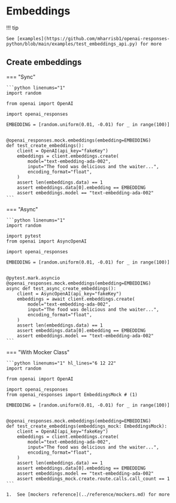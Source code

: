 # Embeddings

!!! tip

    See [examples](https://github.com/mharrisb1/openai-responses-python/blob/main/examples/test_embeddings_api.py) for more

## Create embeddings

=== "Sync"

    ```python linenums="1"
    import random

    from openai import OpenAI

    import openai_responses

    EMBEDDING = [random.uniform(0.01, -0.01) for _ in range(100)]


    @openai_responses.mock.embeddings(embedding=EMBEDDING)
    def test_create_embeddings():
        client = OpenAI(api_key="fakeKey")
        embeddings = client.embeddings.create(
            model="text-embedding-ada-002",
            input="The food was delicious and the waiter...",
            encoding_format="float",
        )
        assert len(embeddings.data) == 1
        assert embeddings.data[0].embedding == EMBEDDING
        assert embeddings.model == "text-embedding-ada-002"
    ```

=== "Async"

    ```python linenums="1"
    import random

    import pytest
    from openai import AsyncOpenAI

    import openai_responses

    EMBEDDING = [random.uniform(0.01, -0.01) for _ in range(100)]


    @pytest.mark.asyncio
    @openai_responses.mock.embeddings(embedding=EMBEDDING)
    async def test_async_create_embeddings():
        client = AsyncOpenAI(api_key="fakeKey")
        embeddings = await client.embeddings.create(
            model="text-embedding-ada-002",
            input="The food was delicious and the waiter...",
            encoding_format="float",
        )
        assert len(embeddings.data) == 1
        assert embeddings.data[0].embedding == EMBEDDING
        assert embeddings.model == "text-embedding-ada-002"
    ```

=== "With Mocker Class"

    ```python linenums="1" hl_lines="6 12 22"
    import random

    from openai import OpenAI

    import openai_responses
    from openai_responses import EmbeddingsMock # (1)

    EMBEDDING = [random.uniform(0.01, -0.01) for _ in range(100)]


    @openai_responses.mock.embeddings(embedding=EMBEDDING)
    def test_create_embeddings(embeddings_mock: EmbeddingsMock):
        client = OpenAI(api_key="fakeKey")
        embeddings = client.embeddings.create(
            model="text-embedding-ada-002",
            input="The food was delicious and the waiter...",
            encoding_format="float",
        )
        assert len(embeddings.data) == 1
        assert embeddings.data[0].embedding == EMBEDDING
        assert embeddings.model == "text-embedding-ada-002"
        assert embeddings_mock.create.route.calls.call_count == 1
    ```

    1.  See [mockers reference](../reference/mockers.md) for more
